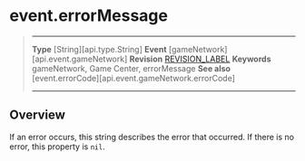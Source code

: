 
# event.errorMessage

> --------------------- ------------------------------------------------------------------------------------------
> __Type__              [String][api.type.String]
> __Event__             [gameNetwork][api.event.gameNetwork]
> __Revision__          [REVISION_LABEL](REVISION_URL)
> __Keywords__          gameNetwork, Game Center, errorMessage
> __See also__				[event.errorCode][api.event.gameNetwork.errorCode]
> --------------------- ------------------------------------------------------------------------------------------

## Overview

If an error occurs, this string describes the error that occurred. If there is no error, this property is `nil`.